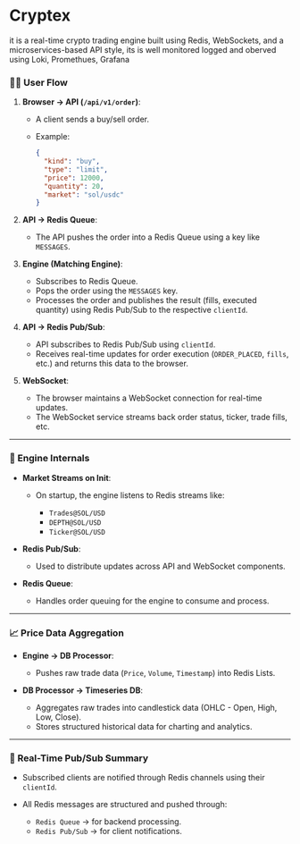 # Cryptex

 it is a real-time crypto trading engine built using Redis, WebSockets, and a microservices-based API style, its is well monitored logged and oberved using Loki, Promethues, Grafana
### 🧑‍💻 User Flow

1. **Browser → API (`/api/v1/order`)**:

   * A client sends a buy/sell order.
   * Example:

     ```json
     {
       "kind": "buy",
       "type": "limit",
       "price": 12000,
       "quantity": 20,
       "market": "sol/usdc"
     }
     ```

2. **API → Redis Queue**:

   * The API pushes the order into a Redis Queue using a key like `MESSAGES`.

3. **Engine (Matching Engine)**:

   * Subscribes to Redis Queue.
   * Pops the order using the `MESSAGES` key.
   * Processes the order and publishes the result (fills, executed quantity) using Redis Pub/Sub to the respective `clientId`.

4. **API → Redis Pub/Sub**:

   * API subscribes to Redis Pub/Sub using `clientId`.
   * Receives real-time updates for order execution (`ORDER_PLACED`, `fills`, etc.) and returns this data to the browser.

5. **WebSocket**:

   * The browser maintains a WebSocket connection for real-time updates.
   * The WebSocket service streams back order status, ticker, trade fills, etc.

---

### 🧠 Engine Internals

* **Market Streams on Init**:

  * On startup, the engine listens to Redis streams like:

    * `Trades@SOL/USD`
    * `DEPTH@SOL/USD`
    * `Ticker@SOL/USD`

* **Redis Pub/Sub**:

  * Used to distribute updates across API and WebSocket components.

* **Redis Queue**:

  * Handles order queuing for the engine to consume and process.

---

### 📈 Price Data Aggregation

* **Engine → DB Processor**:

  * Pushes raw trade data (`Price`, `Volume`, `Timestamp`) into Redis Lists.

* **DB Processor → Timeseries DB**:

  * Aggregates raw trades into candlestick data (OHLC - Open, High, Low, Close).
  * Stores structured historical data for charting and analytics.

---

### 🔁 Real-Time Pub/Sub Summary

* Subscribed clients are notified through Redis channels using their `clientId`.
* All Redis messages are structured and pushed through:

  * `Redis Queue` → for backend processing.
  * `Redis Pub/Sub` → for client notifications.





